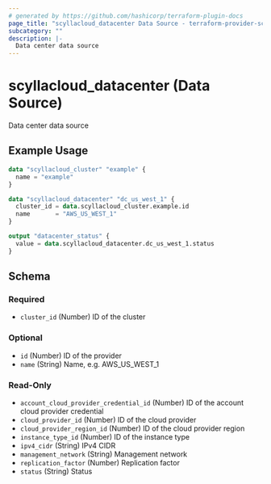 ```yaml
---
# generated by https://github.com/hashicorp/terraform-plugin-docs
page_title: "scyllacloud_datacenter Data Source - terraform-provider-scyllacloud"
subcategory: ""
description: |-
  Data center data source
---
```


# scyllacloud_datacenter (Data Source)

Data center data source

## Example Usage

```terraform
data "scyllacloud_cluster" "example" {
  name = "example"
}

data "scyllacloud_datacenter" "dc_us_west_1" {
  cluster_id = data.scyllacloud_cluster.example.id
  name       = "AWS_US_WEST_1"
}

output "datacenter_status" {
  value = data.scyllacloud_datacenter.dc_us_west_1.status
}
```

<!-- schema generated by tfplugindocs -->
## Schema

### Required

- `cluster_id` (Number) ID of the cluster

### Optional

- `id` (Number) ID of the provider
- `name` (String) Name, e.g. AWS_US_WEST_1

### Read-Only

- `account_cloud_provider_credential_id` (Number) ID of the account cloud provider credential
- `cloud_provider_id` (Number) ID of the cloud provider
- `cloud_provider_region_id` (Number) ID of the cloud provider region
- `instance_type_id` (Number) ID of the instance type
- `ipv4_cidr` (String) IPv4 CIDR
- `management_network` (String) Management network
- `replication_factor` (Number) Replication factor
- `status` (String) Status


